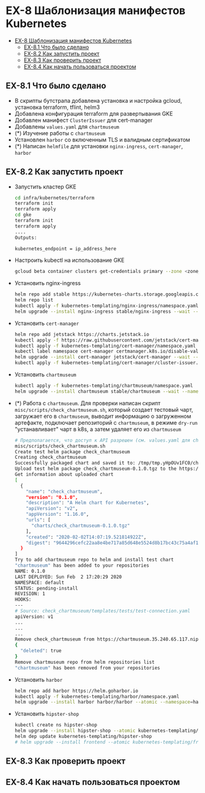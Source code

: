 # EX-8 Шаблонизация манифестов Kubernetes

* [EX-8 Шаблонизация манифестов Kubernetes](#ex-8-%d0%a8%d0%b0%d0%b1%d0%bb%d0%be%d0%bd%d0%b8%d0%b7%d0%b0%d1%86%d0%b8%d1%8f-%d0%bc%d0%b0%d0%bd%d0%b8%d1%84%d0%b5%d1%81%d1%82%d0%be%d0%b2-kubernetes)
  * [EX-8.1 Что было сделано](#ex-81-%d0%a7%d1%82%d0%be-%d0%b1%d1%8b%d0%bb%d0%be-%d1%81%d0%b4%d0%b5%d0%bb%d0%b0%d0%bd%d0%be)
  * [EX-8.2 Как запустить проект](#ex-82-%d0%9a%d0%b0%d0%ba-%d0%b7%d0%b0%d0%bf%d1%83%d1%81%d1%82%d0%b8%d1%82%d1%8c-%d0%bf%d1%80%d0%be%d0%b5%d0%ba%d1%82)
  * [EX-8.3 Как проверить проект](#ex-83-%d0%9a%d0%b0%d0%ba-%d0%bf%d1%80%d0%be%d0%b2%d0%b5%d1%80%d0%b8%d1%82%d1%8c-%d0%bf%d1%80%d0%be%d0%b5%d0%ba%d1%82)
  * [EX-8.4 Как начать пользоваться проектом](#ex-84-%d0%9a%d0%b0%d0%ba-%d0%bd%d0%b0%d1%87%d0%b0%d1%82%d1%8c-%d0%bf%d0%be%d0%bb%d1%8c%d0%b7%d0%be%d0%b2%d0%b0%d1%82%d1%8c%d1%81%d1%8f-%d0%bf%d1%80%d0%be%d0%b5%d0%ba%d1%82%d0%be%d0%bc)

## EX-8.1 Что было сделано

* В скрипты бутстрапа добавлена установка и настройка gcloud, установка terraform, tflint, helm3
* Добавлена конфигурация terraform для развертывания GKE
* Добавлен манифест `ClusterIssuer` для cert-manager
* Добавлены `values.yaml` для `chartmuseum`
* (*) Изучение работы с `chartmuseum`
* Установлен `harbor` со включенным TLS и валидным сертификатом
* (*) Написан `helmfile` для установки `nginx-ingress`, `cert-manager`, `harbor`

## EX-8.2 Как запустить проект

* Запустить кластер GKE

  ```bash
  cd infra/kubernetes/terraform
  terraform init
  terraform apply
  cd gke
  terraform init
  terraform apply
  ....
  Outputs:

  kubernetes_endpoint = ip_address_here
  ```

* Настроить kubectl на использование GKE

  ```bash
  gcloud beta container clusters get-credentials primary --zone <zone_here>
  ```

* Установить nginx-ingress

  ```bash
  helm repo add stable https://kubernetes-charts.storage.googleapis.com
  helm repo list
  kubectl apply -f kubernetes-templating/nginx-ingress/namespace.yaml
  helm upgrade --install nginx-ingress stable/nginx-ingress --wait --namespace=nginx-ingress --version=1.11.1
  ```

* Установить `cert-manager`

  ```bash
  helm repo add jetstack https://charts.jetstack.io
  kubectl apply -f https://raw.githubusercontent.com/jetstack/cert-manager/release-0.9/deploy/manifests/00-crds.yaml
  kubectl apply -f kubernetes-templating/cert-manager/namespace.yaml
  kubectl label namespace cert-manager certmanager.k8s.io/disable-validation="true"
  helm upgrade --install cert-manager jetstack/cert-manager --wait --namespace=cert-manager --version=0.9.0
  kubectl apply -f kubernetes-templating/cert-manager/cluster-issuer.yaml
  ```

* Установить `chartmuseum`

  ```bash
  kubectl apply -f kubernetes-templating/chartmuseum/namespace.yaml
  helm upgrade --install chartmuseum stable/chartmuseum --wait --namespace=chartmuseum --version=2.3.2 -f kubernetes-templating/chartmuseum/values.yaml
  ```

* (*) Работа с `chartmuseum`. Для проверки написан скрипт `misc/scripts/check_chartmuseum.sh`, который создает тестовый чарт, загружает его в `chartmuseum`, выводит информацию о загруженном артефакте, подключает репозиторий с `chartmuseum`, в режиме `dry-run` "устанавливает" чарт в k8s, а затем удаляет его из `chartmuseum`

  ```bash
  # Предполагается, что доступ к API разрешен (см. values.yaml для chartmuseum)
  misc/scripts/check_chartmuseum.sh
  Create test helm package check_chartmuseum
  Creating check_chartmuseum
  Successfully packaged chart and saved it to: /tmp/tmp.yHpOUv1FC0/check_chartmuseum/check_chartmuseum-0.1.0.tgz
  Upload test helm package check_chartmuseum-0.1.0.tgz to the https://chartmuseum.35.240.65.117.nip.io/api/charts
  Get information about uploaded chart
  [
    {
      "name": "check_chartmuseum",
      "version": "0.1.0",
      "description": "A Helm chart for Kubernetes",
      "apiVersion": "v2",
      "appVersion": "1.16.0",
      "urls": [
        "charts/check_chartmuseum-0.1.0.tgz"
      ],
      "created": "2020-02-02T14:07:19.521814922Z",
      "digest": "9644296cefc22aa8e4be717a85d648e5524d8b17bc43c75a4af10673ee9c9902"
    }
  ]
  Try to add chartmuseum repo to helm and install test chart
  "chartmuseum" has been added to your repositories
  NAME: 0.1.0
  LAST DEPLOYED: Sun Feb  2 17:20:29 2020
  NAMESPACE: default
  STATUS: pending-install
  REVISION: 1
  HOOKS:
  ---
  # Source: check_chartmuseum/templates/tests/test-connection.yaml
  apiVersion: v1
  ...
  ...
  ...
  Remove check_chartmuseum from https://chartmuseum.35.240.65.117.nip.io
  {
    "deleted": true
  }
  Remove chartmuseum repo from helm repositories list
  "chartmuseum" has been removed from your repositories
  ```

* Установить `harbor`

  ```bash
  helm repo add harbor https://helm.goharbor.io
  kubectl apply -f kubernetes-templating/harbor/namespace.yaml
  helm upgrade --install harbor harbor/harbor --atomic --namespace=harbor --version=1.1.2  -f kubernetes-templating/harbor/values.yaml
  ```

* Установить `hipster-shop`

  ```bash
  kubectl create ns hipster-shop
  helm upgrade --install hipster-shop --atomic kubernetes-templating/hipster-shop --namespace hipster-shop
  helm dep update kubernetes-templating/hipster-shop
  # helm upgrade --install frontend --atomic kubernetes-templating/frontend --namespace hipster-shop
  ```

## EX-8.3 Как проверить проект

## EX-8.4 Как начать пользоваться проектом
